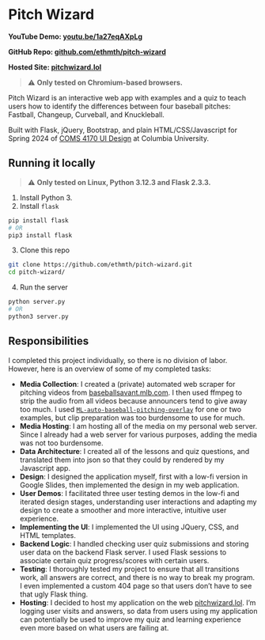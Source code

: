 # Pitch Wizard

**YouTube Demo: [youtu.be/1a27eqAXpLg](https://youtu.be/1a27eqAXpLg)**

**GitHub Repo: [github.com/ethmth/pitch-wizard](https://github.com/ethmth/pitch-wizard)**

**Hosted Site: [pitchwizard.lol](https://pitchwizard.lol)**

> :warning: **Only tested on Chromium-based browsers.**

Pitch Wizard is an interactive web app with examples and a quiz to teach users how to identify the differences between four baseball pitches: Fastball, Changeup, Curveball, and Knuckleball.

Built with Flask, jQuery, Bootstrap, and plain HTML/CSS/Javascript for Spring 2024 of [COMS 4170 UI Design](http://coms4170.cs.columbia.edu/2024-spring/) at Columbia University.


## Running it locally

> :warning: **Only tested on Linux, Python 3.12.3 and Flask 2.3.3.**

1. Install Python 3.
2. Install `flask`

```sh
pip install flask
# OR
pip3 install flask
```

3. Clone this repo
```sh
git clone https://github.com/ethmth/pitch-wizard.git
cd pitch-wizard/
```

4. Run the server
```sh
python server.py
# OR
python3 server.py
```

## Responsibilities

I completed this project individually, so there is no division of labor. However, here is an overview of some of my completed tasks:

- **Media Collection**: I created a (private) automated web scraper for pitching videos from [baseballsavant.mlb.com](https://baseballsavant.mlb.com/). I then used ffmpeg to strip the audio from all videos because announcers tend to give away too much. I used [`ML-auto-baseball-pitching-overlay`](https://github.com/chonyy/ML-auto-baseball-pitching-overlay) for one or two examples, but clip preparation was too burdensome to use for much. 
- **Media Hosting**: I am hosting all of the media on my personal web server. Since I already had a web server for various purposes, adding the media was not too burdensome.
- **Data Architecture**: I created all of the lessons and quiz questions, and translated them into json so that they could by rendered by my Javascript app. 
- **Design**: I designed the application myself, first with a low-fi version in Google Slides, then implemented the design in my web application.
- **User Demos**: I facilitated three user testing demos in the low-fi and iterated design stages, understanding user interactions and adapting my design to create a smoother and more interactive, intuitive user experience. 
- **Implementing the UI**: I implemented the UI using JQuery, CSS, and HTML templates. 
- **Backend Logic**: I handled checking user quiz submissions and storing user data on the backend Flask server. I used Flask sessions to associate certain quiz progress/scores with certain users. 
- **Testing**: I thoroughly tested my project to ensure that all transitions work, all answers are correct, and there is no way to break my program. I even implemented a custom 404 page so that users don’t have to see that ugly Flask thing.
- **Hosting**: I decided to host my application on the web [pitchwizard.lol](https://pitchwizard.lol/). I’m logging user visits and answers, so data from users using my application can potentially be used to improve my quiz and learning experience even more based on what users are failing at.